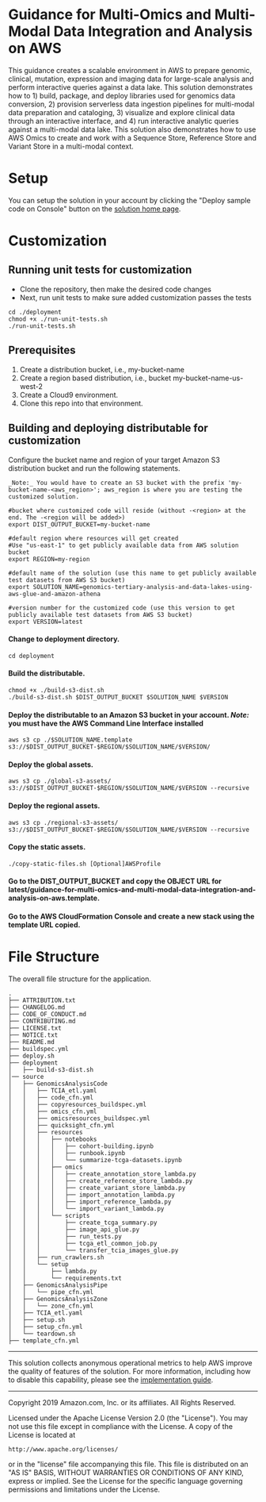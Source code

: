 # Guidance for Multi-Omics and Multi-Modal Data Integration and Analysis on AWS
This guidance creates a scalable environment in AWS to prepare genomic, clinical, mutation, expression and imaging data for large-scale analysis and perform interactive queries against a data lake. This solution demonstrates how to 1) build, package, and deploy libraries used for genomics data conversion, 2) provision serverless data ingestion pipelines for multi-modal data preparation and cataloging, 3) visualize and explore clinical data through an interactive interface, and 4) run interactive analytic queries against a multi-modal data lake. This solution also demonstrates how to use AWS Omics to create and work with a Sequence Store, Reference Store and Variant Store in a multi-modal context.

# Setup
You can setup the solution in your account by clicking the "Deploy sample code on Console" button on the [solution home page](https://aws.amazon.com/solutions/guidance/multi-omics-and-multi-modal-data-integration-and-analysis/).

# Customization

## Running unit tests for customization
* Clone the repository, then make the desired code changes
* Next, run unit tests to make sure added customization passes the tests
```
cd ./deployment
chmod +x ./run-unit-tests.sh
./run-unit-tests.sh
```

## Prerequisites

1. Create a distribution bucket, i.e., my-bucket-name
2. Create a region based distribution, i.e., bucket my-bucket-name-us-west-2
3. Create a Cloud9 environment.
4. Clone this repo into that environment.

## Building and deploying distributable for customization
Configure the bucket name and region of your target Amazon S3 distribution bucket and run the following statements. 

```
_Note:_ You would have to create an S3 bucket with the prefix 'my-bucket-name-<aws_region>'; aws_region is where you are testing the customized solution.
```

```
#bucket where customized code will reside (without -<region> at the end. The -<region will be added>)
export DIST_OUTPUT_BUCKET=my-bucket-name 

#default region where resources will get created
#Use "us-east-1" to get publicly available data from AWS solution bucket
export REGION=my-region

#default name of the solution (use this name to get publicly available test datasets from AWS S3 bucket)
export SOLUTION_NAME=genomics-tertiary-analysis-and-data-lakes-using-aws-glue-and-amazon-athena

#version number for the customized code (use this version to get publicly available test datasets from AWS S3 bucket)
export VERSION=latest
```

#### Change to deployment directory.
```
cd deployment
```

#### Build the distributable.
```
chmod +x ./build-s3-dist.sh
./build-s3-dist.sh $DIST_OUTPUT_BUCKET $SOLUTION_NAME $VERSION
```

#### Deploy the distributable to an Amazon S3 bucket in your account. _Note:_ you must have the AWS Command Line Interface installed
```
aws s3 cp ./$SOLUTION_NAME.template s3://$DIST_OUTPUT_BUCKET-$REGION/$SOLUTION_NAME/$VERSION/
```

#### Deploy the global assets.

```
aws s3 cp ./global-s3-assets/ s3://$DIST_OUTPUT_BUCKET-$REGION/$SOLUTION_NAME/$VERSION --recursive
```

#### Deploy the regional assets.
 
```
aws s3 cp ./regional-s3-assets/ s3://$DIST_OUTPUT_BUCKET-$REGION/$SOLUTION_NAME/$VERSION --recursive
```

#### Copy the static assets.
 
```
./copy-static-files.sh [Optional]AWSProfile
```

#### Go to the DIST_OUTPUT_BUCKET and copy the OBJECT URL for latest/guidance-for-multi-omics-and-multi-modal-data-integration-and-analysis-on-aws.template.

#### Go to the AWS CloudFormation Console and create a new stack using the template URL copied.

# File Structure
The overall file structure for the application.

```
.
├── ATTRIBUTION.txt
├── CHANGELOG.md
├── CODE_OF_CONDUCT.md
├── CONTRIBUTING.md
├── LICENSE.txt
├── NOTICE.txt
├── README.md
├── buildspec.yml
├── deploy.sh
├── deployment
│   ├── build-s3-dist.sh
│── source
│   ├── GenomicsAnalysisCode
│   │   ├── TCIA_etl.yaml
│   │   ├── code_cfn.yml
│   │   ├── copyresources_buildspec.yml
│   │   ├── omics_cfn.yml
│   │   ├── omicsresources_buildspec.yml
│   │   ├── quicksight_cfn.yml
│   │   ├── resources
│   │   │   ├── notebooks
│   │   │   │   ├── cohort-building.ipynb
│   │   │   │   ├── runbook.ipynb
│   │   │   │   └── summarize-tcga-datasets.ipynb
│   │   │   ├── omics
│   │   │   │   ├── create_annotation_store_lambda.py
│   │   │   │   ├── create_reference_store_lambda.py
│   │   │   │   ├── create_variant_store_lambda.py
│   │   │   │   ├── import_annotation_lambda.py
│   │   │   │   ├── import_reference_lambda.py
│   │   │   │   └── import_variant_lambda.py
│   │   │   └── scripts
│   │   │       ├── create_tcga_summary.py
│   │   │       ├── image_api_glue.py
│   │   │       ├── run_tests.py
│   │   │       ├── tcga_etl_common_job.py
│   │   │       └── transfer_tcia_images_glue.py
│   │   ├── run_crawlers.sh
│   │   └── setup
│   │       ├── lambda.py
│   │       └── requirements.txt
│   ├── GenomicsAnalysisPipe
│   │   └── pipe_cfn.yml
│   ├── GenomicsAnalysisZone
│   │   └── zone_cfn.yml
│   ├── TCIA_etl.yaml
│   ├── setup.sh
│   ├── setup_cfn.yml
│   └── teardown.sh
├── template_cfn.yml
```

***

This solution collects anonymous operational metrics to help AWS improve the
quality of features of the solution. For more information, including how to disable
this capability, please see the [implementation guide](https://docs.aws.amazon.com/solutions/latest/guidance-for-multi-omics-and-multi-modal-data-integration-and-analysis-on-aws/appendix-i.html).

---

Copyright 2019 Amazon.com, Inc. or its affiliates. All Rights Reserved.

Licensed under the Apache License Version 2.0 (the "License"). You may not use this file except in compliance with the License. A copy of the License is located at

    http://www.apache.org/licenses/

or in the "license" file accompanying this file. This file is distributed on an "AS IS" BASIS, WITHOUT WARRANTIES OR CONDITIONS OF ANY KIND, express or implied. See the License for the specific language governing permissions and limitations under the License.
